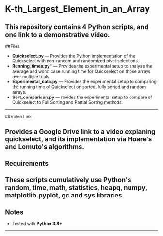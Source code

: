 # K-th_Largest_Element_in_an_Array

This repository contains 4 Python scripts, and one link to a demonstrative video.
---

##Files

- **Quickselect.py** — Provides the Python implementation of the Quickselect with non-random and randomized pivot selections.
- **Running_times.py"** — Provides the experimental setup to analyse the average and worst case running time for Quickselect on those arrays over multiple trials.
- **Experimental_data.py** — Provides the experimental setup to comparing the running time of Quickselect on sorted, fully sorted and random arrays.
- **Sort_comparison.py** — rovides the experimental setup to compare of Quickselect to Full Sorting and Partial Sorting methods.
---

##Video Link

Provides a Google Drive link to a video explaning quickselect, and its implementation via Hoare's and Lomuto's algorithms.
---

## Requirements

These scripts cumulatively use Python's random, time, math, statistics, heapq, numpy, matplotlib.pyplot, gc and sys libraries.
---

## Notes

- Tested with **Python 3.8+**
---
